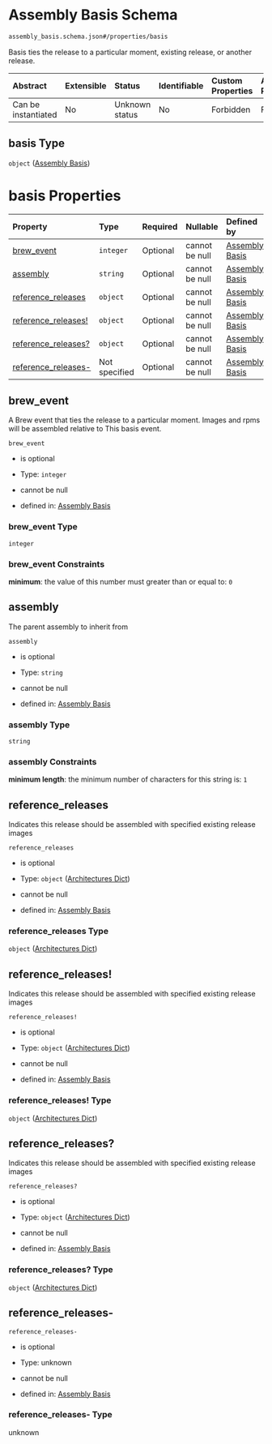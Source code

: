 # Assembly Basis Schema

```txt
assembly_basis.schema.json#/properties/basis
```

Basis ties the release to a particular moment, existing release, or another release.

| Abstract            | Extensible | Status         | Identifiable | Custom Properties | Additional Properties | Access Restrictions | Defined In                                                                   |
| :------------------ | :--------- | :------------- | :----------- | :---------------- | :-------------------- | :------------------ | :--------------------------------------------------------------------------- |
| Can be instantiated | No         | Unknown status | No           | Forbidden         | Forbidden             | none                | [assembly.schema.json\*](../out/assembly.schema.json "open original schema") |

## basis Type

`object` ([Assembly Basis](assembly-properties-assembly-basis.md))

# basis Properties

| Property                                      | Type          | Required | Nullable       | Defined by                                                                                                                      |
| :-------------------------------------------- | :------------ | :------- | :------------- | :------------------------------------------------------------------------------------------------------------------------------ |
| [brew\_event](#brew_event)                    | `integer`     | Optional | cannot be null | [Assembly Basis](assembly_basis-properties-brew_event.md "assembly_basis.schema.json#/properties/brew_event")                   |
| [assembly](#assembly)                         | `string`      | Optional | cannot be null | [Assembly Basis](assembly_basis-properties-assembly.md "assembly_basis.schema.json#/properties/assembly")                       |
| [reference\_releases](#reference_releases)    | `object`      | Optional | cannot be null | [Assembly Basis](assembly_basis-properties-architectures-dict.md "arches_dict.schema.json#/properties/reference_releases")      |
| [reference\_releases!](#reference_releases-1) | `object`      | Optional | cannot be null | [Assembly Basis](assembly_basis-properties-architectures-dict-1.md "arches_dict.schema.json#/properties/reference_releases!")   |
| [reference\_releases?](#reference_releases-2) | `object`      | Optional | cannot be null | [Assembly Basis](assembly_basis-properties-architectures-dict-2.md "arches_dict.schema.json#/properties/reference_releases?")   |
| [reference\_releases-](#reference_releases-)  | Not specified | Optional | cannot be null | [Assembly Basis](assembly_basis-properties-reference_releases-.md "assembly_basis.schema.json#/properties/reference_releases-") |

## brew\_event

A Brew event that ties the release to a particular moment. Images and rpms will be assembled relative to This basis event.

`brew_event`

*   is optional

*   Type: `integer`

*   cannot be null

*   defined in: [Assembly Basis](assembly_basis-properties-brew_event.md "assembly_basis.schema.json#/properties/brew_event")

### brew\_event Type

`integer`

### brew\_event Constraints

**minimum**: the value of this number must greater than or equal to: `0`

## assembly

The parent assembly to inherit from

`assembly`

*   is optional

*   Type: `string`

*   cannot be null

*   defined in: [Assembly Basis](assembly_basis-properties-assembly.md "assembly_basis.schema.json#/properties/assembly")

### assembly Type

`string`

### assembly Constraints

**minimum length**: the minimum number of characters for this string is: `1`

## reference\_releases

Indicates this release should be assembled with specified existing release images

`reference_releases`

*   is optional

*   Type: `object` ([Architectures Dict](assembly_basis-properties-architectures-dict-2.md))

*   cannot be null

*   defined in: [Assembly Basis](assembly_basis-properties-architectures-dict-2.md "arches_dict.schema.json#/properties/reference_releases")

### reference\_releases Type

`object` ([Architectures Dict](assembly_basis-properties-architectures-dict-2.md))

## reference\_releases!

Indicates this release should be assembled with specified existing release images

`reference_releases!`

*   is optional

*   Type: `object` ([Architectures Dict](assembly_basis-properties-architectures-dict-2.md))

*   cannot be null

*   defined in: [Assembly Basis](assembly_basis-properties-architectures-dict-2.md "arches_dict.schema.json#/properties/reference_releases!")

### reference\_releases! Type

`object` ([Architectures Dict](assembly_basis-properties-architectures-dict-2.md))

## reference\_releases?

Indicates this release should be assembled with specified existing release images

`reference_releases?`

*   is optional

*   Type: `object` ([Architectures Dict](assembly_basis-properties-architectures-dict-2.md))

*   cannot be null

*   defined in: [Assembly Basis](assembly_basis-properties-architectures-dict-2.md "arches_dict.schema.json#/properties/reference_releases?")

### reference\_releases? Type

`object` ([Architectures Dict](assembly_basis-properties-architectures-dict-2.md))

## reference\_releases-



`reference_releases-`

*   is optional

*   Type: unknown

*   cannot be null

*   defined in: [Assembly Basis](assembly_basis-properties-reference_releases-.md "assembly_basis.schema.json#/properties/reference_releases-")

### reference\_releases- Type

unknown
